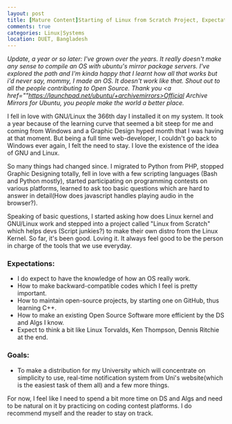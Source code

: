 ```yaml
---
layout: post
title: [Mature Content]Starting of Linux from Scratch Project, Expectations and Goals 
comments: true
categories: Linux|Systems
location: DUET, Bangladesh
---
```


<i>Update, a year or so later: I've grown over the years. It really doesn't make any sense to compile an OS with ubuntu's mirror package servers. I've explored the path and I'm kinda happy that I learnt how all that works but i'd never say, mommy, I made an OS. It doesn't work like that. Shout out to all the people contributing to Open Source. Thank you <a href=""https://launchpad.net/ubuntu/+archivemirrors>Official Archive Mirrors for Ubuntu</a>, you people make the world a better place.</i>

I fell in love with GNU/Linux the 366th day I installed it on my system. It took a year because of the learning curve that seemed a bit steep for me and coming from Windows and a Graphic Design hyped month that I was having at that moment. But being a full time web-developer, I couldn't go back to Windows ever again, I felt the need to stay. I love the existence of the idea of GNU and Linux.

So many things had changed since. I migrated to Python from PHP, stopped Graphic Designing totally, fell in love with a few scripting languages (Bash and Python mostly), started participating on programming contests on various platforms, learned to ask too basic questions which are hard to answer in detail(How does javascript handles playing audio in the browser?).

Speaking of basic questions, I started asking how does Linux kernel and GNU/Linux work and stepped into a project called "Linux from Scratch" which helps devs (Script junkies?) to make their own distro from the Linux Kernel. So far, it's been good. Loving it. It always feel good to be the person in charge of the tools that we use everyday.

### Expectations:
* I do expect to have the knowledge of how an OS really work.
* How to make backward-compatible codes which I feel is pretty important.
* How to maintain open-source projects, by starting one on GitHub, thus learning C++.
* How to make an existing Open Source Software more efficient by the DS and Algs I know.
* Expect to think a bit like Linux Torvalds, Ken Thompson, Dennis Ritchie at the end.

### Goals:
* To make a distribution for my University which will concentrate on simplicity to use, real-time notification system from Uni's website(which is the easiest task of them all) and a few more things.

For now, I feel like I need to spend a bit more time on DS and Algs and need to be natural on it by practicing on coding contest platforms. I do recommend myself and the reader to stay on track.
